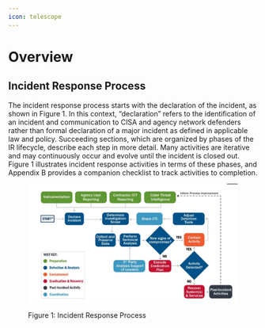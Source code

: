 ```yaml
---
icon: telescope
---
```


# Overview

## Incident Response Process

The incident response process starts with the declaration of the incident, as shown in Figure 1. In this context, “declaration” refers to the identification of an incident and communication to CISA and agency network defenders rather than formal declaration of a major incident as defined in applicable law and policy. Succeeding sections, which are organized by phases of the IR lifecycle, describe each step in more detail. Many activities are iterative and may continuously occur and evolve until the incident is closed out. Figure 1 illustrates incident response activities in terms of these phases, and Appendix B provides a companion checklist to track activities to completion.

<figure><img src="../.gitbook/assets/image (229).png" alt=""><figcaption><p>Figure 1: Incident Response Process</p></figcaption></figure>

